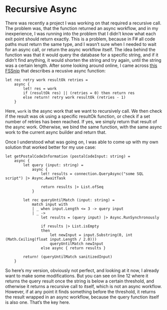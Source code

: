 Recursive Async
========================

There was recently a project I was working on that required a recursive call. The problem was, that the function returned an async workflow, and in my inexperience, I was running into the problem that I didn’t know what each exit point should return exactly. This is a problem, because in F# all code paths must return the same type, and I wasn’t sure when I needed to wait for an async call, or return the async workflow itself. The idea behind the function was that it would query the database for a specific string, and if it didn’t find anything, it would shorten the string and try again, until the string was a certain length. After some looking around online, I came across [this FSSnip](http://www.fssnip.net/hr/title/Async-function-that-retries-work) that describes a recusive async function:

```
let rec retry work resultOk retries =
    async {
        let! res = work
        if (resultOk res) || (retries = 0) then return res
        else return! retry work resultOk (retries - 1)
    }
```

Here, `work` is the async work that we want to recursively call. We then check if the result was ok using a specific resultOk function, or check if a set number of retries has been reached. If yes, we simply return that result of the async work. Otherwise, we bind the same function, with the same async work to the current async builder and return that.

Once I understood what was going on, I was able to come up with my own solution that worked better for my use case:

```
let getPostalCodeInformation (postalCodeInput: string) =
    async {
        let query (input: string) =
            async {
                let! results = connection.QueryAsync("some SQL script") |> Async.AwaitTask

                return results |> List.ofSeq
            }

        let rec queryUntilMatch (input: string) =
            match input with
            | _ when input.Length <= 3 -> query input
            | _ ->
                let results = (query input) |> Async.RunSynchronously

                if results |> List.isEmpty
                then
                    let newInput = input.Substring(0, int (Math.Ceiling(float input.Length / 2.0)))
                    queryUntilMatch newInput
                else async { return results }

        return! (queryUntilMatch sanitizedInput)
    }
```

So here’s my version, obviously not perfect, and looking at it now, I already want to make some modifications. But you can see on line 12 where it returns the query result once the string is below a certain threshold, and otherwise it returns a recursive call to itself, which is not an async workflow. However, if at any point it finds something before the threshold, it returns the result wrapped in an async workflow, because the query function itself is also one. That’s the key here.

